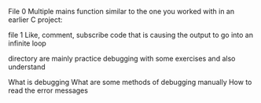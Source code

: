 File 0 Multiple mains function similar to the one you worked with in an earlier C project:

file 1 Like, comment, subscribe code that is causing the output to go into an infinite loop

directory are mainly practice debugging with some exercises and also understand

What is debugging What are some methods of debugging manually How to read the error messages